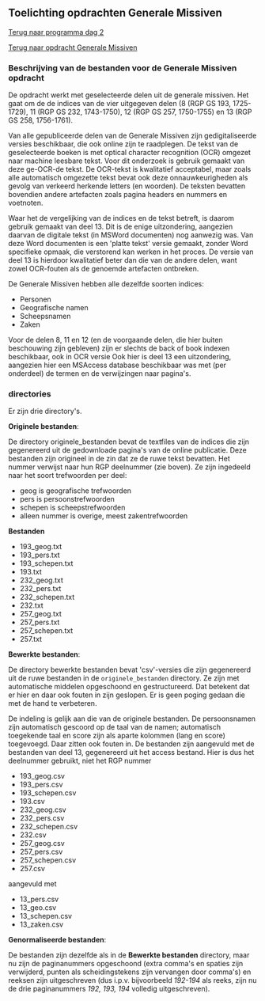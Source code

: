 ## Toelichting opdrachten Generale Missiven

[Terug naar programma dag 2](README.md)

[Terug naar opdracht Generale Missiven](gm_opdracht.md)

### Beschrijving van de bestanden voor de Generale Missiven opdracht

De opdracht werkt met geselecteerde delen uit de generale missiven. Het gaat om de de indices van de vier uitgegeven delen (8 (RGP GS 193, 1725-1729), 11 (RGP GS 232, 1743-1750), 12 (RGP GS 257, 1750-1755) en 13 (RGP GS 258, 1756-1761).

Van alle gepubliceerde delen van de Generale Missiven zijn gedigitaliseerde versies beschikbaar, die ook online zijn te raadplegen. De tekst van de geselecteerde boeken is met optical character recognition (OCR) omgezet naar machine leesbare tekst. Voor dit onderzoek is gebruik gemaakt van deze ge-OCR-de tekst. De OCR-tekst is kwalitatief acceptabel, maar zoals alle automatisch omgezette tekst bevat ook deze onnauwkeurigheden als gevolg van verkeerd herkende letters (en woorden). De teksten bevatten bovendien andere artefacten zoals pagina headers en nummers en voetnoten.

Waar het de vergelijking van de indices en de tekst betreft, is daarom gebruik gemaakt van deel 13. Dit is de enige uitzondering, aangezien daarvan de digitale tekst (in MSWord documenten) nog aanwezig was. Van deze Word documenten is een 'platte tekst' versie gemaakt, zonder Word specifieke opmaak, die verstorend kan werken in het proces. De versie van deel 13 is hierdoor kwalitatief beter dan die van de andere delen, want zowel OCR-fouten als de genoemde artefacten ontbreken.

De Generale Missiven hebben alle dezelfde soorten indices:

- Personen
- Geografische namen
- Scheepsnamen
- Zaken

Voor de delen 8, 11 en 12 (en de voorgaande delen, die hier buiten beschouwing zijn gebleven) zijn er slechts de back of book indexen beschikbaar, ook in OCR versie
Ook hier is deel 13 een uitzondering, aangezien hier een MSAccess database beschikbaar was met (per onderdeel) de termen en de verwijzingen naar pagina's.

### directories

Er zijn drie directory's.

**Originele bestanden**:

De directory originele_bestanden bevat de textfiles van de indices die zijn gegenereerd uit de gedownloade pagina's van de online publicatie. Deze bestanden zijn origineel in de zin dat ze de ruwe tekst bevatten. Het nummer verwijst naar hun RGP deelnummer (zie boven). Ze zijn ingedeeld naar het soort trefwoorden per deel:

- geog is geografische trefwoorden
- pers is persoonstrefwoorden
- schepen is scheepstrefwoorden
- alleen nummer is overige, meest zakentrefwoorden

**Bestanden**

- 193\_geog.txt
- 193\_pers.txt
- 193\_schepen.txt
- 193.txt
- 232\_geog.txt
- 232\_pers.txt
- 232\_schepen.txt
- 232.txt
- 257\_geog.txt
- 257\_pers.txt
- 257\_schepen.txt
- 257.txt

**Bewerkte bestanden**:

De directory bewerkte bestanden bevat 'csv'-versies die zijn gegenereerd uit de ruwe bestanden in de `originele_bestanden` directory. Ze zijn met automatische middelen opgeschoond en gestructureerd. Dat betekent dat er hier en daar ook fouten in zijn geslopen. Er is geen poging gedaan die met de hand te verbeteren.

De indeling is gelijk aan die van de originele bestanden.
De persoonsnamen zijn automatisch gescoord op de taal van de namen; automatisch toegekende taal en score zijn als aparte kolommen (lang en score) toegevoegd. Daar zitten ook fouten in.
De bestanden zijn aangevuld met de bestanden van deel 13, gegenereerd uit het access bestand. Hier is dus het deelnummer gebruikt, niet het RGP nummer

- 193\_geog.csv
- 193\_pers.csv
- 193\_schepen.csv
- 193.csv
- 232\_geog.csv
- 232\_pers.csv
- 232\_schepen.csv
- 232.csv
- 257\_geog.csv
- 257\_pers.csv
- 257\_schepen.csv
- 257.csv

aangevuld met

- 13\_pers.csv
- 13\_geo.csv
- 13\_schepen.csv
- 13\_zaken.csv

**Genormaliseerde bestanden**:

De bestanden zijn dezelfde als in de **Bewerkte bestanden** directory, maar nu zijn de paginanummers opgeschoond (extra comma's en spaties zijn verwijderd, punten als scheidingstekens zijn vervangen door comma's) en reeksen zijn uitgeschreven (dus i.p.v. bijvoorbeeld *192-194* als reeks, zijn nu de drie paginanummers *192, 193, 194* volledig uitgeschreven).

